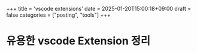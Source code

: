 +++
title = 'vscode extensions'
date = 2025-01-20T15:00:18+09:00
draft = false
categories = ["posting", "tools"]
+++


# 유용한 vscode Extension 정리
